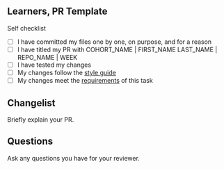 <!--

You must title your PR like this:

COHORT_NAME | FIRST_NAME LAST_NAME | REPO_NAME | WEEK

For example,

NW4 | Carol Owen | HTML-CSS-Module | Week1

Complete the task list below this message.
If your PR is rejected, check the task list.

-->

## Learners, PR Template

Self checklist

- [ ] I have committed my files one by one, on purpose, and for a reason
- [ ] I have titled my PR with COHORT_NAME | FIRST_NAME LAST_NAME | REPO_NAME | WEEK 
- [ ] I have tested my changes
- [ ] My changes follow the [style guide](https://curriculum.codeyourfuture.io/guides/contributing/)
- [ ] My changes meet the [requirements](./README.md) of this task

## Changelist

Briefly explain your PR.

## Questions

Ask any questions you have for your reviewer.
